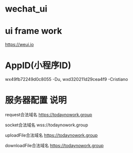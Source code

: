 # wechat_ui

# ui frame work
https://weui.io

# AppID(小程序ID) 	
wx49fb72249d0c8055 -Du, wxd320211d29cea4f9 -Cristiano

# 服务器配置	说明
request合法域名	https://todaynowork.group

socket合法域名	wss://todaynowork.group
	
uploadFile合法域名	https://todaynowork.group
	
downloadFile合法域名	https://todaynowork.group
	
